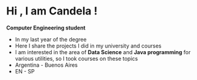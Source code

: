  #  Hi , I am Candela ! 

**Computer Engineering student** 

  -  In my last year of the degree
  - Here I share the projects I did in my university and courses
  - I am interested in the area of **Data Science** and **Java programming** for various utilities, so I took courses on these topics
  - Argentina - Buenos Aires
  - EN - SP





                    








